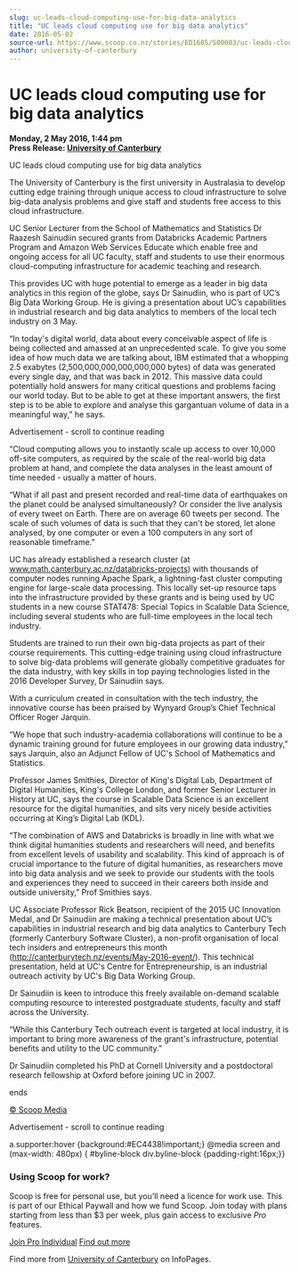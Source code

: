 ```yaml
---
slug: uc-leads-cloud-computing-use-for-big-data-analytics
title: "UC leads cloud computing use for big data analytics"
date: 2016-05-02
source-url: https://www.scoop.co.nz/stories/ED1605/S00003/uc-leads-cloud-computing-use-for-big-data-analytics.htm
author: university-of-canterbury
---
```

UC leads cloud computing use for big data analytics
===================================================

**Monday, 2 May 2016, 1:44 pm**  
**Press Release: [University of Canterbury](https://info.scoop.co.nz/University_of_Canterbury)**

UC leads cloud computing use for big data analytics

  
The University of Canterbury is the first university in Australasia to develop cutting edge training through unique access to cloud infrastructure to solve big-data analysis problems and give staff and students free access to this cloud infrastructure.

UC Senior Lecturer from the School of Mathematics and Statistics Dr Raazesh Sainudiin secured grants from Databricks Academic Partners Program and Amazon Web Services Educate which enable free and ongoing access for all UC faculty, staff and students to use their enormous cloud-computing infrastructure for academic teaching and research.

This provides UC with huge potential to emerge as a leader in big data analytics in this region of the globe, says Dr Sainudiin, who is part of UC’s Big Data Working Group. He is giving a presentation about UC’s capabilities in industrial research and big data analytics to members of the local tech industry on 3 May.

“In today's digital world, data about every conceivable aspect of life is being collected and amassed at an unprecedented scale. To give you some idea of how much data we are talking about, IBM estimated that a whopping 2.5 exabytes (2,500,000,000,000,000,000 bytes) of data was generated every single day, and that was back in 2012. This massive data could potentially hold answers for many critical questions and problems facing our world today. But to be able to get at these important answers, the first step is to be able to explore and analyse this gargantuan volume of data in a meaningful way,” he says.

Advertisement - scroll to continue reading





“Cloud computing allows you to instantly scale up access to over 10,000 off-site computers, as required by the scale of the real-world big data problem at hand, and complete the data analyses in the least amount of time needed - usually a matter of hours.

“What if all past and present recorded and real-time data of earthquakes on the planet could be analysed simultaneously? Or consider the live analysis of every tweet on Earth. There are on average 60 tweets per second. The scale of such volumes of data is such that they can't be stored, let alone analysed, by one computer or even a 100 computers in any sort of reasonable timeframe.”

UC has already established a research cluster (at www.math.canterbury.ac.nz/databricks-projects) with thousands of computer nodes running Apache Spark, a lightning-fast cluster computing engine for large-scale data processing. This locally set-up resource taps into the infrastructure provided by these grants and is being used by UC students in a new course STAT478: Special Topics in Scalable Data Science, including several students who are full-time employees in the local tech industry.

Students are trained to run their own big-data projects as part of their course requirements. This cutting-edge training using cloud infrastructure to solve big-data problems will generate globally competitive graduates for the data industry, with key skills in top paying technologies listed in the 2016 Developer Survey, Dr Sainudiin says.

With a curriculum created in consultation with the tech industry, the innovative course has been praised by Wynyard Group’s Chief Technical Officer Roger Jarquin.

“We hope that such industry-academia collaborations will continue to be a dynamic training ground for future employees in our growing data industry,” says Jarquin, also an Adjunct Fellow of UC's School of Mathematics and Statistics.

Professor James Smithies, Director of King's Digital Lab, Department of Digital Humanities, King's College London, and former Senior Lecturer in History at UC, says the course in Scalable Data Science is an excellent resource for the digital humanities, and sits very nicely beside activities occurring at King’s Digital Lab (KDL).

“The combination of AWS and Databricks is broadly in line with what we think digital humanities students and researchers will need, and benefits from excellent levels of usability and scalability. This kind of approach is of crucial importance to the future of digital humanities, as researchers move into big data analysis and we seek to provide our students with the tools and experiences they need to succeed in their careers both inside and outside university,” Prof Smithies says.

UC Associate Professor Rick Beatson, recipient of the 2015 UC Innovation Medal, and Dr Sainudiin are making a technical presentation about UC’s capabilities in industrial research and big data analytics to Canterbury Tech (formerly Canterbury Software Cluster), a non-profit organisation of local tech insiders and entrepreneurs this month (http://canterburytech.nz/events/May-2016-event/). This technical presentation, held at UC's Centre for Entrepreneurship, is an industrial outreach activity by UC's Big Data Working Group.

Dr Sainudiin is keen to introduce this freely available on-demand scalable computing resource to interested postgraduate students, faculty and staff across the University.

“While this Canterbury Tech outreach event is targeted at local industry, it is important to bring more awareness of the grant's infrastructure, potential benefits and utility to the UC community.”

Dr Sainudiin completed his PhD at Cornell University and a postdoctoral research fellowship at Oxford before joining UC in 2007.

ends

[© Scoop Media](http://www.scoop.co.nz/about/terms.html)  

Advertisement - scroll to continue reading



a.supporter:hover {background:#EC4438!important;} @media screen and (max-width: 480px) { #byline-block div.byline-block {padding-right:16px;}}

### Using Scoop for work?

Scoop is free for personal use, but you’ll need a licence for work use. This is part of our Ethical Paywall and how we fund Scoop. Join today with plans starting from less than $3 per week, plus gain access to exclusive _Pro_ features.  
  
[Join Pro Individual](https://pro.scoop.co.nz/Individual/?from=ProIn24) [Find out more](https://pro.scoop.co.nz/using-scoop-for-work/?from=ProIn24)

Find more from [University of Canterbury](https://info.scoop.co.nz/University_of_Canterbury) on InfoPages.